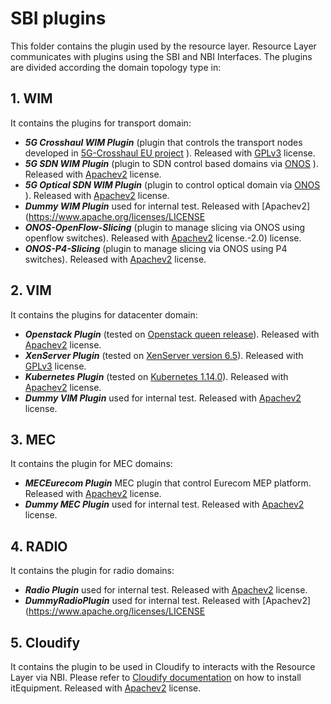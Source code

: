 
# SBI plugins
This folder contains the plugin used by the resource layer.
Resource Layer communicates with plugins using the SBI and NBI Interfaces.
The plugins are divided according the domain topology type in:

## 1. WIM 
It contains the plugins for transport domain:
- **_5G Crosshaul WIM Plugin_** (plugin that controls the transport nodes developed in [5G-Crosshaul EU project](http://5g-crosshaul.eu/) ). Released with [GPLv3](https://www.gnu.org/licenses/gpl-3.0.en.html) license.
- **_5G SDN WIM Plugin_** (plugin to SDN control based domains via [ONOS](https://onosproject.org/) ). Released with [Apachev2](https://www.apache.org/licenses/LICENSE-2.0) license. 
- **_5G Optical SDN WIM Plugin_** (plugin to control optical domain via [ONOS](https://onosproject.org/) ). Released with [Apachev2](https://www.apache.org/licenses/LICENSE-2.0) license.
- **_Dummy WIM Plugin_** used for internal test. Released with [Apachev2](https://www.apache.org/licenses/LICENSE
- **_ONOS-OpenFlow-Slicing_** (plugin to manage slicing via ONOS using openflow switches). Released with [Apachev2](https://www.apache.org/licenses/LICENSE-2.0) license.-2.0) license.
- **_ONOS-P4-Slicing_** (plugin to manage slicing via ONOS using P4 switches). Released with [Apachev2](https://www.apache.org/licenses/LICENSE-2.0) license.

## 2. VIM
It contains the plugins for datacenter domain:
- **_Openstack Plugin_** (tested on [Openstack queen release](https://releases.openstack.org/queens/)). Released with [Apachev2](https://www.apache.org/licenses/LICENSE-2.0) license.
- **_XenServer Plugin_** (tested on [XenServer version 6.5](https://xenserver.org/open-source-virtualization-download.html)). Released with [GPLv3](https://www.gnu.org/licenses/gpl-3.0.en.html) license.
- **_Kubernetes Plugin_** (tested on [Kubernetes 1.14.0](https://dl.k8s.io/v1.14.0/kubernetes.tar.gz)). Released with [Apachev2](https://www.apache.org/licenses/LICENSE-2.0) license.
- **_Dummy VIM Plugin_** used for internal test. Released with [Apachev2](https://www.apache.org/licenses/LICENSE-2.0) license.

## 3. MEC
It contains the plugin for MEC  domains:
- **_MECEurecom Plugin_** MEC plugin that control Eurecom MEP platform. Released with [Apachev2](https://www.apache.org/licenses/LICENSE-2.0) license.
- **_Dummy MEC Plugin_** used for internal test. Released with [Apachev2](https://www.apache.org/licenses/LICENSE-2.0) license.

## 4. RADIO
It contains the plugin for radio domains:
- **_Radio Plugin_** used for internal test. Released with [Apachev2](https://www.apache.org/licenses/LICENSE-2.0) license.
- **_DummyRadioPlugin_** used for internal test. Released with [Apachev2](https://www.apache.org/licenses/LICENSE
## 5. Cloudify
It contains the plugin to be used in Cloudify to interacts with the Resource Layer via NBI. Please refer to [Cloudify documentation](https://cloudify.co/plugins/) on how to install itEquipment. Released with [Apachev2](https://www.apache.org/licenses/LICENSE-2.0) license.


